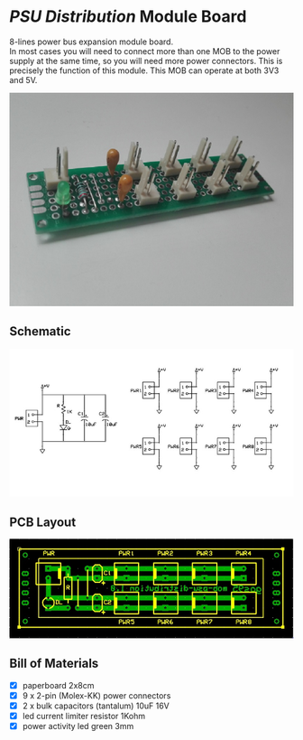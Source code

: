 # *PSU Distribution* Module Board
8-lines power bus expansion module board.
<br>
In most cases you will need to connect more than one MOB to the power supply at the same time, so you will need more power connectors. 
This is precisely the function of this module.
This MOB can operate at both 3V3 and 5V.

![mob-built](mob-psu-distribution_built.jpg)


## Schematic
![mob-schematic](mob-psu-distribution_sch.jpg)


## PCB Layout
![mob-pcb](mob-psu-distribution_pcb.jpg)


## Bill of Materials
- [x] paperboard 2x8cm
- [x] 9 x 2-pin (Molex-KK) power connectors
- [x] 2 x bulk capacitors (tantalum) 10uF 16V
- [x] led current limiter resistor 1Kohm
- [x] power activity led green 3mm
